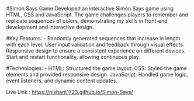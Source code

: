 #Simon Says Game
Developed an interactive Simon Says game using HTML, CSS and JavaScript. The game challenges players to remember and replicate sequences of colors, demonstrating my skills in front-end development and interactive design.

#Key Features: -
Randomly generated sequences that increase in length with each level.
User input validation and feedback through visual effects.
Responsive design to ensure a consistent experience on different devices.
Start and restart functionality, allowing continuous play.

#Technologies: -
HTML: Structured the game layout.
CSS: Styled the game elements and provided responsive design.
JavaScript: Handled game logic, event listeners, and dynamic content updates.

Live Link : https://nishant1723.github.io/Simon-Says/
